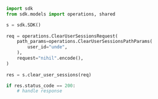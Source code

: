 <!-- Start SDK Example Usage -->
```python
import sdk
from sdk.models import operations, shared

s = sdk.SDK()
    
req = operations.ClearUserSessionsRequest(
    path_params=operations.ClearUserSessionsPathParams(
        user_id="unde",
    ),
    request="nihil".encode(),
)
    
res = s.clear_user_sessions(req)

if res.status_code == 200:
    # handle response
```
<!-- End SDK Example Usage -->